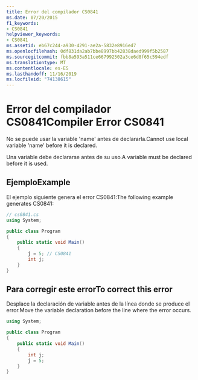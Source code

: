 ```yaml
---
title: Error del compilador CS0841
ms.date: 07/20/2015
f1_keywords:
- CS0841
helpviewer_keywords:
- CS0841
ms.assetid: eb67c244-a930-4291-ae2a-5832e8916ed7
ms.openlocfilehash: 0df831da2ab7bbe8997bb42838daed999f5b2587
ms.sourcegitcommit: fbb8a593a511ce667992502a3ce6d8f65c594edf
ms.translationtype: MT
ms.contentlocale: es-ES
ms.lasthandoff: 11/16/2019
ms.locfileid: "74138615"
---
```

# <a name="compiler-error-cs0841"></a><span data-ttu-id="39b20-102">Error del compilador CS0841</span><span class="sxs-lookup"><span data-stu-id="39b20-102">Compiler Error CS0841</span></span>

<span data-ttu-id="39b20-103">No se puede usar la variable 'name' antes de declararla.</span><span class="sxs-lookup"><span data-stu-id="39b20-103">Cannot use local variable 'name' before it is declared.</span></span>

<span data-ttu-id="39b20-104">Una variable debe declararse antes de su uso.</span><span class="sxs-lookup"><span data-stu-id="39b20-104">A variable must be declared before it is used.</span></span>

## <a name="example"></a><span data-ttu-id="39b20-105">Ejemplo</span><span class="sxs-lookup"><span data-stu-id="39b20-105">Example</span></span>

<span data-ttu-id="39b20-106">El ejemplo siguiente genera el error CS0841:</span><span class="sxs-lookup"><span data-stu-id="39b20-106">The following example generates CS0841:</span></span>

```csharp
// cs0841.cs
using System;

public class Program
{
    public static void Main()
    {
        j = 5; // CS0841
        int j;
    }
}
```

## <a name="to-correct-this-error"></a><span data-ttu-id="39b20-107">Para corregir este error</span><span class="sxs-lookup"><span data-stu-id="39b20-107">To correct this error</span></span>

<span data-ttu-id="39b20-108">Desplace la declaración de variable antes de la línea donde se produce el error.</span><span class="sxs-lookup"><span data-stu-id="39b20-108">Move the variable declaration before the line where the error occurs.</span></span>

```csharp
using System;  

public class Program
{
    public static void Main()
    {
        int j;
        j = 5;
    }
}
```
